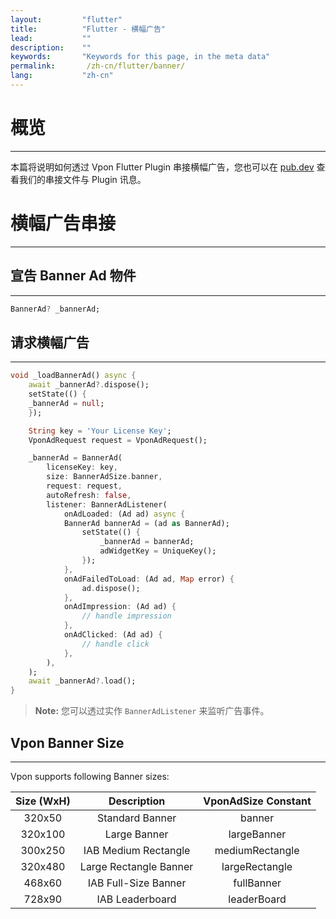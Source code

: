 ```yaml
---
layout:         "flutter"
title:          "Flutter - 横幅广告"
lead:           ""
description:    ""
keywords:       "Keywords for this page, in the meta data"
permalink:       /zh-cn/flutter/banner/
lang:           "zh-cn"
---
```


# 概览
---

本篇将说明如何透过 Vpon Flutter Plugin 串接横幅广告，您也可以在 [pub.dev] 查看我们的串接文件与 Plugin 讯息。

# 横幅广告串接
---

## 宣告 Banner Ad 物件
---

```dart
BannerAd? _bannerAd;
```

## 请求横幅广告
---

```dart
void _loadBannerAd() async {
    await _bannerAd?.dispose();
    setState(() {
    _bannerAd = null;
    });

    String key = 'Your License Key';
    VponAdRequest request = VponAdRequest();

    _bannerAd = BannerAd(
        licenseKey: key,
        size: BannerAdSize.banner,
        request: request,
        autoRefresh: false,
        listener: BannerAdListener(
            onAdLoaded: (Ad ad) async {
            BannerAd bannerAd = (ad as BannerAd);
                setState(() {
                    _bannerAd = bannerAd;
                    adWidgetKey = UniqueKey();
                });
            },
            onAdFailedToLoad: (Ad ad, Map error) {
                ad.dispose();
            },
            onAdImpression: (Ad ad) {
                // handle impression
            },
            onAdClicked: (Ad ad) {
                // handle click
            },
        ),
    );
    await _bannerAd?.load();
}
```

>**Note:** 您可以透过实作 `BannerAdListener` 来监听广告事件。

## Vpon Banner Size
---
Vpon supports following Banner sizes:

|      Size (WxH)            | Description    |  VponAdSize Constant            |
  :------------------------: | :-------------:| :-----------------------------:
  320x50                     | Standard Banner| banner
  320x100                    | Large Banner   | largeBanner
  300x250                    |IAB Medium Rectangle| mediumRectangle
  320x480                    | Large Rectangle Banner| largeRectangle
  468x60                     |IAB Full-Size Banner| fullBanner
  728x90                     | IAB Leaderboard|  leaderBoard

[pub.dev]: https://pub.dev/packages/vpon_mobile_ads/install